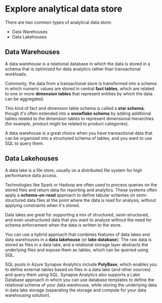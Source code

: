 # Explore analytical data store

There are two common types of analytical data store:
- Data Warehouses
- Data Lakehouses

## Data Warehouses

A data warehouse is a relational database in which the data is stored in a schema that is optimized for data analytics rather than transactional workloads. 

Commonly, the data from a transactional store is transformed into a schema in which numeric values are stored in central **fact tables**, which are related to one or more **dimension tables** that represent entities by which the data can be aggregated.

This kind of fact and dimension table schema is called a **star schema**; though it's often extended into a **snowflake schema** by adding additional tables related to the dimension tables to represent dimensional hierarchies (for example, product might be related to product categories). 

A data warehouse is a great choice when you have transactional data that can be organized into a structured schema of tables, and you want to use SQL to query them.

## Data Lakehouses

A data lake is a file store, usually on a distributed file system for high performance data access. 

Technologies like Spark or Hadoop are often used to process queries on the stored files and return data for reporting and analytics. These systems often apply a **schema-on-read** approach to define tabular schemas on semi-structured data files at the point where the data is read for analysis, without applying constraints when it's stored. 

Data lakes are great for supporting a mix of structured, semi-structured, and even unstructured data that you want to analyze without the need for schema enforcement when the data is written to the store.

You can use a hybrid approach that combines features of data lakes and data warehouses in a **data lakehouse** (or **lake database**). The raw data is stored as files in a data lake, and a relational storage layer abstracts the underlying files and expose them as tables, which can be queried using SQL. 

SQL pools in Azure Synapse Analytics include **PolyBase**, which enables you to define external tables based on files in a data lake (and other sources) and query them using SQL. Synapse Analytics also supports a Lake Database approach in which you can use database templates to define the relational schema of your data warehouse, while storing the underlying data in data lake storage (separating the storage and compute for your data warehousing solution).